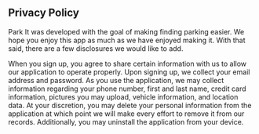
## Privacy Policy

Park It was developed with the goal of making finding parking easier. We hope you enjoy this app as much as we have enjoyed making it. With that said, there are a few disclosures we would like to add.

When you sign up, you agree to share certain information with us to allow our application to operate properly. Upon signing up, we collect your email address and password. As you use the application, we may collect information regarding your phone number, first and last name, credit card information, pictures you may upload, vehicle information, and location data. At your discretion, you may delete your personal information from the application at which point we will make every effort to remove it from our records. Additionally, you may uninstall the application from your device.
